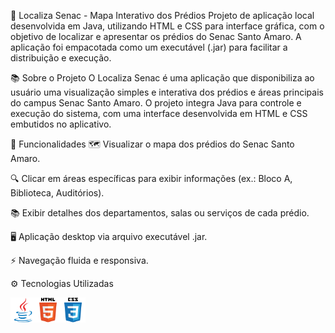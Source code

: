 🏫 Localiza Senac - Mapa Interativo dos Prédios
Projeto de aplicação local desenvolvida em Java, utilizando HTML e CSS para interface gráfica, com o objetivo de localizar e apresentar os prédios do Senac Santo Amaro.
A aplicação foi empacotada como um executável (.jar) para facilitar a distribuição e execução.

📚 Sobre o Projeto
O Localiza Senac é uma aplicação que disponibiliza ao usuário uma visualização simples e interativa dos prédios e áreas principais do campus Senac Santo Amaro.
O projeto integra Java para controle e execução do sistema, com uma interface desenvolvida em HTML e CSS embutidos no aplicativo.

🚀 Funcionalidades
🗺️ Visualizar o mapa dos prédios do Senac Santo Amaro.

🔍 Clicar em áreas específicas para exibir informações (ex.: Bloco A, Biblioteca, Auditórios).

📚 Exibir detalhes dos departamentos, salas ou serviços de cada prédio.

🖥️ Aplicação desktop via arquivo executável .jar.

⚡ Navegação fluida e responsiva.

⚙️ Tecnologias Utilizadas
<div style="display: flex; flex-wrap: nowrap; align-items: center;"> <a href="https://www.java.com/" target="_blank" rel="noreferrer"><img src="https://raw.githubusercontent.com/devicons/devicon/master/icons/java/java-original.svg" alt="java" width="40" height="40"/></a> <a href="https://developer.mozilla.org/en-US/docs/Web/HTML" target="_blank" rel="noreferrer"><img src="https://raw.githubusercontent.com/devicons/devicon/master/icons/html5/html5-original-wordmark.svg" alt="html5" width="40" height="40"/></a> <a href="https://developer.mozilla.org/en-US/docs/Web/CSS" target="_blank" rel="noreferrer"><img src="https://raw.githubusercontent.com/devicons/devicon/master/icons/css3/css3-original-wordmark.svg" alt="css3" width="40" height="40"/></a> </div>
